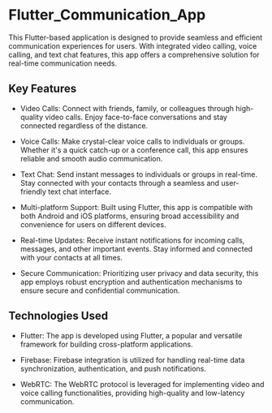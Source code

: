 # Flutter_Communication_App
This Flutter-based application is designed to provide seamless and efficient communication experiences for users. With integrated video calling, voice calling, and text chat features, this app offers a comprehensive solution for real-time communication needs.

## Key Features
- Video Calls: Connect with friends, family, or colleagues through high-quality video calls. Enjoy face-to-face conversations and stay connected regardless of the distance.

- Voice Calls: Make crystal-clear voice calls to individuals or groups. Whether it's a quick catch-up or a conference call, this app ensures reliable and smooth audio communication.

- Text Chat: Send instant messages to individuals or groups in real-time. Stay connected with your contacts through a seamless and user-friendly text chat interface.

- Multi-platform Support: Built using Flutter, this app is compatible with both Android and iOS platforms, ensuring broad accessibility and convenience for users on different devices.

- Real-time Updates: Receive instant notifications for incoming calls, messages, and other important events. Stay informed and connected with your contacts at all times.

- Secure Communication: Prioritizing user privacy and data security, this app employs robust encryption and authentication mechanisms to ensure secure and confidential communication.

## Technologies Used
- Flutter: The app is developed using Flutter, a popular and versatile framework for building cross-platform applications.

- Firebase: Firebase integration is utilized for handling real-time data synchronization, authentication, and push notifications.

- WebRTC: The WebRTC protocol is leveraged for implementing video and voice calling functionalities, providing high-quality and low-latency communication.
